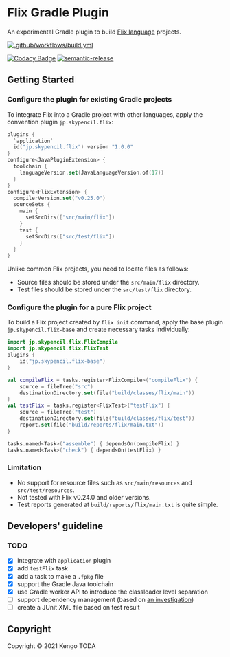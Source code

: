 # Flix Gradle Plugin

An experimental Gradle plugin to build [Flix language](https://flix.dev/) projects.

[![.github/workflows/build.yml](https://github.com/KengoTODA/flix-gradle-plugin/actions/workflows/build.yml/badge.svg)](https://github.com/KengoTODA/flix-gradle-plugin/actions/workflows/build.yml)
<!-- TODO add a Gradle plugins portal badge -->
[![Codacy Badge](https://app.codacy.com/project/badge/Grade/e9d2cc3c9644462196d554e884ee4ce1)](https://www.codacy.com/gh/KengoTODA/flix-gradle-plugin/dashboard?utm_source=github.com&amp;utm_medium=referral&amp;utm_content=KengoTODA/flix-gradle-plugin&amp;utm_campaign=Badge_Grade)
[![semantic-release](https://img.shields.io/badge/%20%20%F0%9F%93%A6%F0%9F%9A%80-semantic--release-e10079.svg)](https://github.com/semantic-release/semantic-release)

## Getting Started
### Configure the plugin for existing Gradle projects

To integrate Flix into a Gradle project with other languages, apply the convention plugin `jp.skypencil.flix`:

```kotlin
plugins {
  `application`
  id("jp.skypencil.flix") version "1.0.0"
}
configure<JavaPluginExtension> {
  toolchain {
    languageVersion.set(JavaLanguageVersion.of(17))
  }
}
configure<FlixExtension> {
  compilerVersion.set("v0.25.0")
  sourceSets {
    main {
      setSrcDirs(["src/main/flix"])
    }
    test {
      setSrcDirs(["src/test/flix"])
    }
  }
}
```

Unlike common Flix projects, you need to locate files as follows:

* Source files should be stored under the `src/main/flix` directory.
* Test files should be stored under the `src/test/flix` directory.

### Configure the plugin for a pure Flix project

To build a Flix project created by `flix init` command, apply the base plugin `jp.skypencil.flix-base` and create necessary tasks individually:

```kotlin
import jp.skypencil.flix.FlixCompile
import jp.skypencil.flix.FlixTest
plugins {
    id("jp.skypencil.flix-base")
}

val compileFlix = tasks.register<FlixCompile>("compileFlix") {
    source = fileTree("src")
    destinationDirectory.set(file("build/classes/flix/main"))
}
val testFlix = tasks.register<FlixTest>("testFlix") {
    source = fileTree("test")
    destinationDirectory.set(file("build/classes/flix/test"))
    report.set(file("build/reports/flix/main.txt"))
}

tasks.named<Task>("assemble") { dependsOn(compileFlix) }
tasks.named<Task>("check") { dependsOn(testFlix) }
```

### Limitation

* No support for resource files such as `src/main/resources` and `src/test/resources`.
* Not tested with Flix v0.24.0 and older versions.
* Test reports generated at `build/reports/flix/main.txt` is quite simple.

## Developers' guideline
### TODO

* [x] integrate with `application` plugin
* [x] add `testFlix` task
* [x] add a task to make a `.fpkg` file
* [x] support the Gradle Java toolchain
* [x] use Gradle worker API to introduce the classloader level separation
* [ ] support dependency management (based on [an investigation](https://gist.github.com/KengoTODA/3598bcd784d2904948fc38e40fef637e))
* [ ] create a JUnit XML file based on test result

## Copyright

Copyright &copy; 2021 Kengo TODA
